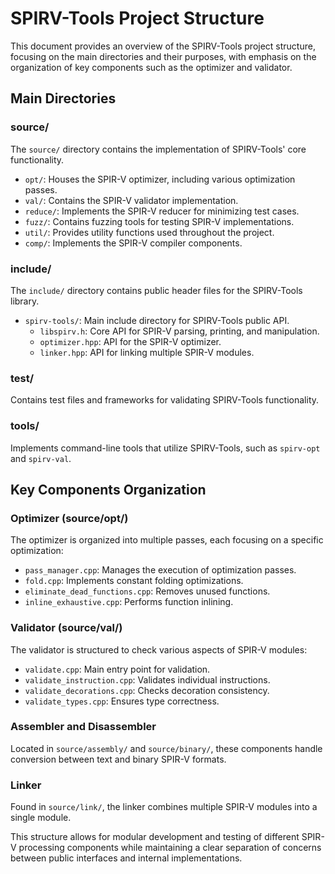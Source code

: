 # SPIRV-Tools Project Structure

This document provides an overview of the SPIRV-Tools project structure, focusing on the main directories and their purposes, with emphasis on the organization of key components such as the optimizer and validator.

## Main Directories

### source/
The `source/` directory contains the implementation of SPIRV-Tools' core functionality.

- `opt/`: Houses the SPIR-V optimizer, including various optimization passes.
- `val/`: Contains the SPIR-V validator implementation.
- `reduce/`: Implements the SPIR-V reducer for minimizing test cases.
- `fuzz/`: Contains fuzzing tools for testing SPIR-V implementations.
- `util/`: Provides utility functions used throughout the project.
- `comp/`: Implements the SPIR-V compiler components.

### include/
The `include/` directory contains public header files for the SPIRV-Tools library.

- `spirv-tools/`: Main include directory for SPIRV-Tools public API.
  - `libspirv.h`: Core API for SPIR-V parsing, printing, and manipulation.
  - `optimizer.hpp`: API for the SPIR-V optimizer.
  - `linker.hpp`: API for linking multiple SPIR-V modules.

### test/
Contains test files and frameworks for validating SPIRV-Tools functionality.

### tools/
Implements command-line tools that utilize SPIRV-Tools, such as `spirv-opt` and `spirv-val`.

## Key Components Organization

### Optimizer (source/opt/)
The optimizer is organized into multiple passes, each focusing on a specific optimization:

- `pass_manager.cpp`: Manages the execution of optimization passes.
- `fold.cpp`: Implements constant folding optimizations.
- `eliminate_dead_functions.cpp`: Removes unused functions.
- `inline_exhaustive.cpp`: Performs function inlining.

### Validator (source/val/)
The validator is structured to check various aspects of SPIR-V modules:

- `validate.cpp`: Main entry point for validation.
- `validate_instruction.cpp`: Validates individual instructions.
- `validate_decorations.cpp`: Checks decoration consistency.
- `validate_types.cpp`: Ensures type correctness.

### Assembler and Disassembler
Located in `source/assembly/` and `source/binary/`, these components handle conversion between text and binary SPIR-V formats.

### Linker
Found in `source/link/`, the linker combines multiple SPIR-V modules into a single module.

This structure allows for modular development and testing of different SPIR-V processing components while maintaining a clear separation of concerns between public interfaces and internal implementations.